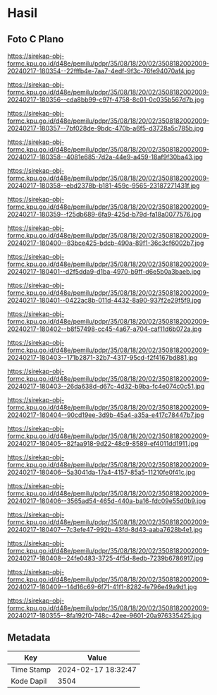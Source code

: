 # Hasil

## Foto C Plano

https://sirekap-obj-formc.kpu.go.id/d48e/pemilu/pdpr/35/08/18/20/02/3508182002009-20240217-180354--22fffb4e-7aa7-4edf-9f3c-76fe94070af4.jpg

https://sirekap-obj-formc.kpu.go.id/d48e/pemilu/pdpr/35/08/18/20/02/3508182002009-20240217-180356--cda8bb99-c97f-4758-8c01-0c035b567d7b.jpg

https://sirekap-obj-formc.kpu.go.id/d48e/pemilu/pdpr/35/08/18/20/02/3508182002009-20240217-180357--7bf028de-9bdc-470b-a6f5-d3728a5c785b.jpg

https://sirekap-obj-formc.kpu.go.id/d48e/pemilu/pdpr/35/08/18/20/02/3508182002009-20240217-180358--4081e685-7d2a-44e9-a459-18af9f30ba43.jpg

https://sirekap-obj-formc.kpu.go.id/d48e/pemilu/pdpr/35/08/18/20/02/3508182002009-20240217-180358--ebd2378b-b181-459c-9565-23187271431f.jpg

https://sirekap-obj-formc.kpu.go.id/d48e/pemilu/pdpr/35/08/18/20/02/3508182002009-20240217-180359--f25db689-6fa9-425d-b79d-fa18a0077576.jpg

https://sirekap-obj-formc.kpu.go.id/d48e/pemilu/pdpr/35/08/18/20/02/3508182002009-20240217-180400--83bce425-bdcb-490a-89f1-36c3cf6002b7.jpg

https://sirekap-obj-formc.kpu.go.id/d48e/pemilu/pdpr/35/08/18/20/02/3508182002009-20240217-180401--d2f5dda9-d1ba-4970-b9ff-d6e5b0a3baeb.jpg

https://sirekap-obj-formc.kpu.go.id/d48e/pemilu/pdpr/35/08/18/20/02/3508182002009-20240217-180401--0422ac8b-011d-4432-8a90-937f2e29f5f9.jpg

https://sirekap-obj-formc.kpu.go.id/d48e/pemilu/pdpr/35/08/18/20/02/3508182002009-20240217-180402--b8f57498-cc45-4a67-a704-caf11d6b072a.jpg

https://sirekap-obj-formc.kpu.go.id/d48e/pemilu/pdpr/35/08/18/20/02/3508182002009-20240217-180403--171b2871-32b7-4317-95cd-f2f4167bd881.jpg

https://sirekap-obj-formc.kpu.go.id/d48e/pemilu/pdpr/35/08/18/20/02/3508182002009-20240217-180403--26da638d-d67c-4d32-b9ba-fc4e074c0c51.jpg

https://sirekap-obj-formc.kpu.go.id/d48e/pemilu/pdpr/35/08/18/20/02/3508182002009-20240217-180404--90cd19ee-3d9b-45a4-a35a-e417c78447b7.jpg

https://sirekap-obj-formc.kpu.go.id/d48e/pemilu/pdpr/35/08/18/20/02/3508182002009-20240217-180405--82faa918-9d22-48c9-8589-ef4011dd1911.jpg

https://sirekap-obj-formc.kpu.go.id/d48e/pemilu/pdpr/35/08/18/20/02/3508182002009-20240217-180406--5a3041da-17a4-4157-85a5-11210fe0f41c.jpg

https://sirekap-obj-formc.kpu.go.id/d48e/pemilu/pdpr/35/08/18/20/02/3508182002009-20240217-180406--3565ad54-465d-440a-ba16-fdc09e55d0b9.jpg

https://sirekap-obj-formc.kpu.go.id/d48e/pemilu/pdpr/35/08/18/20/02/3508182002009-20240217-180407--7c3efe47-992b-43fd-8d43-aaba7628b4e1.jpg

https://sirekap-obj-formc.kpu.go.id/d48e/pemilu/pdpr/35/08/18/20/02/3508182002009-20240217-180408--24fe0483-3725-4f5d-8edb-7239b6786917.jpg

https://sirekap-obj-formc.kpu.go.id/d48e/pemilu/pdpr/35/08/18/20/02/3508182002009-20240217-180409--14d16c69-6f71-41f1-8282-fe796e49a9d1.jpg

https://sirekap-obj-formc.kpu.go.id/d48e/pemilu/pdpr/35/08/18/20/02/3508182002009-20240217-180355--8fa192f0-748c-42ee-9601-20a976335425.jpg


## Metadata

| Key        | Value               |
| ---------- | ------------------- |
| Time Stamp | 2024-02-17 18:32:47 |
| Kode Dapil | 3504                |



